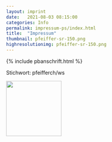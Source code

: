 ```yaml
---
layout: imprint
date:   2021-08-03 08:15:00
categories: Info
permalink: impressum-ps/index.html
title:  "Impressum"
thumbnail: pfeiffer-sr-150.png
highresolutionimg: pfeiffer-sr-150.png
---
```

<!-- entry-content -->
{% include pbanschrift.html %}
<p>Stichwort: pfeifferch/ws</p>  
  
<img src="https://github.com/pfeifferch.png" width="150px" height="150px">
<!-- .entry-content -->
